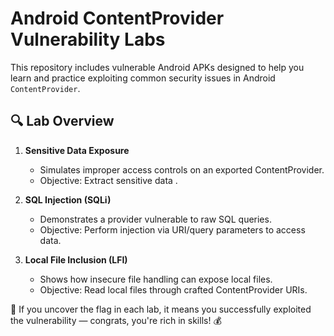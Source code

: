# Android ContentProvider Vulnerability Labs

This repository includes vulnerable Android APKs designed to help you learn and practice exploiting common security issues in Android `ContentProvider`.

## 🔍 Lab Overview

1. **Sensitive Data Exposure**
   - Simulates improper access controls on an exported ContentProvider.
   - Objective: Extract sensitive data .

2. **SQL Injection (SQLi)**
   - Demonstrates a provider vulnerable to raw SQL queries.
   - Objective: Perform injection via URI/query parameters to access data.

3. **Local File Inclusion (LFI)**
   - Shows how insecure file handling can expose local files.
   - Objective: Read local files through crafted ContentProvider URIs.

📌 If you uncover the flag in each lab, it means you successfully exploited the vulnerability — congrats, you're rich in skills! 💰






